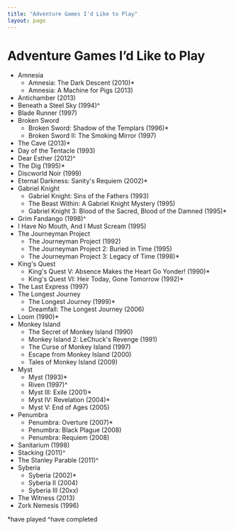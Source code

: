 ```yaml
---
title: "Adventure Games I'd Like to Play"
layout: page
---
```


# Adventure Games I’d Like to Play

* Amnesia
	* Amnesia: The Dark Descent (2010)\*
	* Amnesia: A Machine for Pigs (2013)
* Antichamber (2013)
* Beneath a Steel Sky (1994)^
* Blade Runner (1997)
* Broken Sword
	* Broken Sword: Shadow of the Templars (1996)\*
	* Broken Sword II: The Smoking Mirror (1997)
* The Cave (2013)\*
* Day of the Tentacle (1993)
* Dear Esther (2012)^
* The Dig (1995)\*
* Discworld Noir (1999)
* Eternal Darkness: Sanity's Requiem (2002)\*
* Gabriel Knight
	* Gabriel Knight: Sins of the Fathers (1993)
	* The Beast Within: A Gabriel Knight Mystery (1995)
	* Gabriel Knight 3: Blood of the Sacred, Blood of the Damned (1995)\*
* Grim Fandango (1998)^
* I Have No Mouth, And I Must Scream (1995)
* The Journeyman Project
	* The Journeyman Project (1992)
	* The Journeyman Project 2: Buried in Time (1995)
	* The Journeyman Project 3: Legacy of Time (1998)\*
* King's Quest
	* King's Quest V: Absence Makes the Heart Go Yonder! (1990)\*
	* King's Quest VI: Heir Today, Gone Tomorrow (1992)\*
* The Last Express (1997)
* The Longest Journey
	* The Longest Journey (1999)\*
	* Dreamfall: The Longest Journey (2006)
* Loom (1990)\*
* Monkey Island
	* The Secret of Monkey Island (1990)
	* Monkey Island 2: LeChuck's Revenge (1991)
	* The Curse of Monkey Island (1997)
	* Escape from Monkey Island (2000)
	* Tales of Monkey Island (2009)
* Myst
	* Myst (1993)\*
	* Riven (1997)^
	* Myst III: Exile (2001)\*
	* Myst IV: Revelation (2004)\*
	* Myst V: End of Ages (2005)
* Penumbra
	* Penumbra: Overture (2007)\*
	* Penumbra: Black Plague (2008)
	* Penumbra: Requiem (2008)
* Sanitarium (1998)
* Stacking (2011)^
* The Stanley Parable (2011)^
* Syberia
	* Syberia (2002)\*
	* Syberia II (2004)
	* Syberia III (20xx)
* The Witness (2013)
* Zork Nemesis (1996)

\*have played
^have completed
